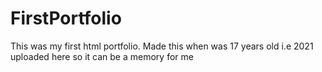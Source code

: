 # FirstPortfolio
This was my first html portfolio.
Made this when was 17 years old i.e 2021
uploaded here so it can be a memory for me 
